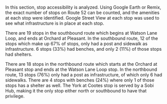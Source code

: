 In this section, stop accessibility is analyzed. Using Google Earth or Remix, the exact number of stops on Route 52 can be counted, and the amenities at each stop were identified. Google Street View at each stop was used to see what infrastructure is in place at each stop.

There are 19 stops in the southbound route which begins at Watson Lane Loop, and ends at Orchard at Pleasant. In the southbound route, 12 of the stops which make up 67% of stops, only had a post and sidewalk as infrastructure. 6 stops (33%) had benches, and only 2 (11%) of those stops had shelters.

There are 18 stops in the northbound route which starts at the Orchard at Pleasant stop and ends at the Watson Lane Loop stop. In the northbound route, 13 stops (76%) only had a post as infrastructure, of which only 6 had sidewalks. There are 4 stops with benches (24%) where only 1 of those stops has a shelter as well. The York at Cootes stop is served by a Sobi Hub, making it the only stop either north or southbound to have that privilege.
